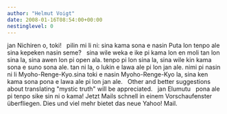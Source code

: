 ```yaml
---
author: "Helmut Voigt"
date: 2008-01-16T08:54:00+00:00
nestinglevel: 0
---
```

jan Nichiren o, toki!   pilin mi li ni: sina kama sona e nasin Puta lon tenpo ale sina kepeken nasin seme?   sina wile weka e ike pi kama lon en moli tan lon sina la, sina awen lon pi open ala. tenpo pi lon sina la, sina wile kin kama sona e suno sona ale. tan ni la, o lukin e lawa ale pi lon jan ale. nimi pi nasin ni li Myoho-Renge-Kyo.sina toki e nasin Myoho-Renge-Kyo la, sina ken kama sona pona e lawa ale pi lon jan ale.   Other and better suggestions about translating "mystic truth" will be appreciated.   jan Elumutu   pona ale pi tenpo sike sin ni o kama! Jetzt Mails schnell in einem Vorschaufenster überfliegen. Dies und viel mehr bietet das neue Yahoo! Mail.